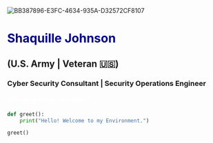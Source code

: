 ![BB387896-E3FC-4634-935A-D32572CF8107](https://github.com/ShaquilleAJohnson/ShaquilleAJohnson/assets/136325053/1430e2fd-29ae-4527-95be-cf42ca4b5c94)



<p align="center">
  <h1 style="color: darkblue;">Shaquille Johnson</h1>
  <h2>(U.S. Army | Veteran 🇺🇸)</h2>
  <h3>Cyber Security Consultant | Security Operations Engineer</h3>
  <h4 style="color: white;">Managing Growth Intelligently</h4>
</p>

```python
def greet():
    print("Hello! Welcome to my Environment.")

greet()
